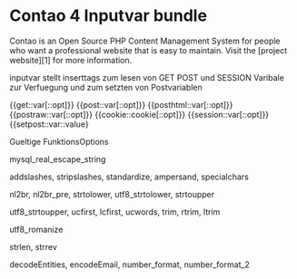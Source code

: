 # Contao 4 Inputvar bundle

Contao is an Open Source PHP Content Management System for people who want a
professional website that is easy to maintain. Visit the [project website][1]
for more information.

inputvar stellt inserttags zum lesen von GET POST und SESSION Varibale zur Verfuegung
und zum setzten von Postvariablen

{{get::var[::opt]}}
{{post::var[::opt]}}
{{posthtml::var[::opt]}}
{{postraw::var[::opt]}}
{{cookie::cookie[::opt]}}
{{session::var[::opt]}}
{{setpost::var::value}

Gueltige FunktionsOptions

mysql_real_escape_string

addslashes, stripslashes, standardize, ampersand, specialchars

nl2br, nl2br_pre, strtolower, utf8_strtolower, strtoupper

utf8_strtoupper, ucfirst, lcfirst, ucwords, trim, rtrim, ltrim

utf8_romanize

strlen, strrev

decodeEntities, encodeEmail, number_format, number_format_2




